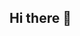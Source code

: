 ## Hi there 👋

<!--
**Tak7788/Tak7788** is a ✨ _special_ ✨ repository because its `README.md` (this file) appears on your GitHub profile.

Here are some ideas to get you started:

- 🔭 I’m currently working on ...
- 🌱 I’m currently learning ...
- 👯 I’m looking to collaborate on ...
- 🤔 I’m looking for help with GitHub
- 💬 Ask me about ...
- 📫 How to reach me: ...
- 😄 Pronouns: ...
- ⚡ Fun fact: ...
-->
